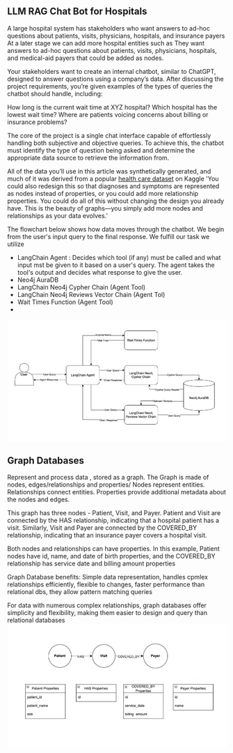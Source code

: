 ## LLM RAG Chat Bot for Hospitals

A large hospital system has stakeholders who want answers to ad-hoc questions about patients, visits, physicians, hospitals, and insurance payers
At a later stage we can add more hospital entities such as They want answers to ad-hoc questions about patients, visits, physicians, hospitals, and medical-aid payers that could be added as nodes.

Your stakeholders want to create an internal chatbot, similar to ChatGPT, designed to answer questions using a company’s data. After discussing the project requirements, you’re given examples of the types of queries the chatbot should handle, including:

How long is the current wait time at XYZ hospital?
Which hospital has the lowest wait time?
Where are patients voicing concerns about billing or insurance problems?

The core of the project is a single chat interface capable of effortlessly handling both subjective and objective queries. To achieve this, the chatbot must identify the type of question being asked and determine the appropriate data source to retrieve the information from.

All of the data you’ll use in this article was synthetically generated, and much of it was derived from a popular [health care dataset](https://www.kaggle.com/datasets/prasad22/healthcare-dataset) on Kaggle
'You could also redesign this so that diagnoses and symptoms are represented as nodes instead of properties, or you could add more relationship properties. You could do all of this without changing the design you already have. This is the beauty of graphs—you simply add more nodes and relationships as your data evolves.'

The flowchart below shows how data moves through the chatbot. We begin from the user's input query to the final response. 
We fulfill our task we utilize 
* LangChain Agent : Decides which tool (if any) must be called and what input mst be given to it based on a user's query. The agent takes the tool's output and decides what response to give the user.
* Neo4j AuraDB
* LangChain Neo4j Cypher Chain (Agent Tool)
* LangChain Neo4j Reviews Vector Chain (Agent Tol)
* Wait Times Function (Agent Tool)
* 
![Alt Text](data/images/project-flowchart.png)

## Graph Databases

Represent and process data , stored as a graph. The Graph is made of nodes, edges/relationships and properties/ 
Nodes represent entities. Relationships connect entities. Properties provide additional metadata about the nodes and edges. 

This graph has three nodes - Patient, Visit, and Payer. Patient and Visit are connected by the HAS relationship, indicating that a hospital patient has a visit. Similarly, Visit and Payer are connected by the COVERED_BY relationship, indicating that an insurance payer covers a hospital visit.

Both nodes and relationships can have properties. In this example, Patient nodes have id, name, and date of birth properties, and the COVERED_BY relationship has service date and billing amount properties

Graph Database benefits:
Simple data representation, handles cpmlex relationships efficiently, flexible to changes, faster performance than relational dbs, they allow pattern matching queries 

For data with numerous complex relationships, graph databases offer simplicity and flexibility, making them easier to design and query than relational databases
![Alt Text](data/images/graph_db.png)